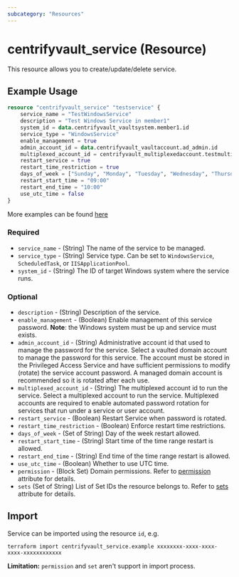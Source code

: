 ```yaml
---
subcategory: "Resources"
---
```


# centrifyvault_service (Resource)

This resource allows you to create/update/delete service.

## Example Usage

```terraform
resource "centrifyvault_service" "testservice" {
    service_name = "TestWindowsService"
    description = "Test Windows Service in member1"
    system_id = data.centrifyvault_vaultsystem.member1.id
    service_type = "WindowsService"
    enable_management = true
    admin_account_id = data.centrifyvault_vaultaccount.ad_admin.id
    multiplexed_account_id = centrifyvault_multiplexedaccount.testmultiplex.id
    restart_service = true
    restart_time_restriction = true
    days_of_week = ["Sunday", "Monday", "Tuesday", "Wednesday", "Thursday", "Friday", "Saturday"]
    restart_start_time = "09:00"
    restart_end_time = "10:00"
    use_utc_time = false
}
```

More examples can be found [here](https://github.com/marcozj/terraform-provider-centrifyvault/tree/main/examples/centrifyvault_service)

### Required

- `service_name` - (String) The name of the service to be managed.
- `service_type` - (String) Service type. Can be set to `WindowsService`, `ScheduledTask`, or `IISApplicationPool`.
- `system_id` - (String) The ID of target Windows system where the service runs.

### Optional

- `description` - (String) Description of the service.
- `enable_management` - (Boolean) Enable management of this service password. **Note**: the Windows system must be up and service must exists.
- `admin_account_id` - (String) Administrative account id that used to manage the password for the service. Select a vaulted domain account to manage the password for this service. The account must be stored in the Privileged Access Service and have sufficient permissions to modify (rotate) the service account password. A managed domain account is recommended so it is rotated after each use.
- `multiplexed_account_id` - (String) The multiplexed account id to run the service. Select a multiplexed account to run the service. Multiplexed accounts are required to enable automated password rotation for services that run under a service or user account.
- `restart_service` - (Boolean) Restart Service when password is rotated.
- `restart_time_restriction` - (Boolean) Enforce restart time restrictions.
- `days_of_week` - (Set of String) Day of the week restart allowed.
- `restart_start_time` - (String) Start time of the time range restart is allowed.
- `restart_end_time` - (String) End time of the time range restart is allowed.
- `use_utc_time` - (Boolean) Whether to use UTC time.
- `permission` - (Block Set) Domain permissions. Refer to [permission](./attribute_permission.md) attribute for details.
- `sets` (Set of String) List of Set IDs the resource belongs to. Refer to [sets](./attribute_sets.md) attribute for details.

## Import

Service can be imported using the resource `id`, e.g.

```shell
terraform import centrifyvault_service.example xxxxxxxx-xxxx-xxxx-xxxx-xxxxxxxxxxxx
```

**Limitation:** `permission` and `set` aren't support in import process.
